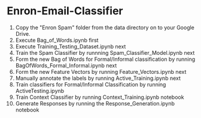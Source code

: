 # Enron-Email-Classifier

1. Copy the "Enron Spam" folder from the data directory on to your Google Drive.
2. Execute Bag_of_Words.ipynb first
3. Execute Training_Testing_Dataset.ipynb next
4. Train the Spam Classifier by runnning Spam_Classifier_Model.ipynb next
5. Form the new Bag of Words for Formal/Informal classification by running BagOfWords_Formal_Informal.ipynb next
6. Form the new Feature Vectors by running Feature_Vectors.ipynb next
7. Manually annotate the labels by running Active_Training.ipynb next
8. Train classifiers for Formal/Informal Classification by running ActiveTesting.ipynb
9. Train Context Classifier by running Context_Training.ipynb notebook
10. Generate Responses by running the Response_Generation.ipynb notebook
